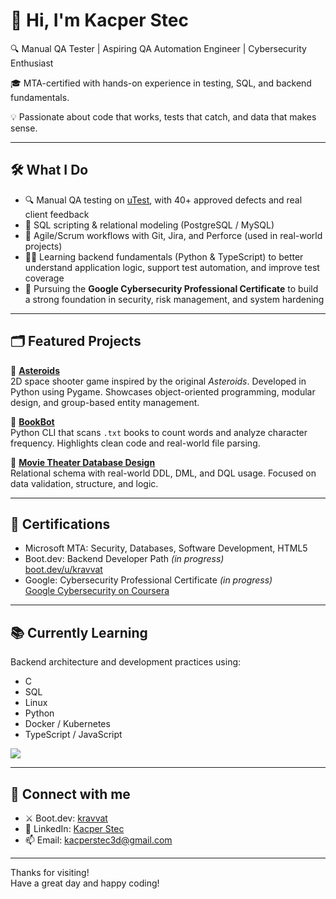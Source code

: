 # 👋 Hi, I'm Kacper Stec

🔍 Manual QA Tester | Aspiring QA Automation Engineer | Cybersecurity Enthusiast  

🎓 MTA-certified with hands-on experience in testing, SQL, and backend fundamentals.  

💡 Passionate about code that works, tests that catch, and data that makes sense.

---

## 🛠️ What I Do

- 🔍 Manual QA testing on [uTest](https://www.utest.com/), with 40+ approved defects and real client feedback  
- 🧮 SQL scripting & relational modeling (PostgreSQL / MySQL)  
- 🧠 Agile/Scrum workflows with Git, Jira, and Perforce (used in real-world projects)  
- 👨‍💻 Learning backend fundamentals (Python & TypeScript) to better understand application logic, support test automation, and improve test coverage  
- 🔐 Pursuing the **Google Cybersecurity Professional Certificate** to build a strong foundation in security, risk management, and system hardening

---

## 🗂 Featured Projects

🐍 **[Asteroids](https://github.com/kravvat/asteroids)**  
2D space shooter game inspired by the original *Asteroids*. Developed in Python using Pygame. Showcases object-oriented programming, modular design, and group-based entity management.

🐍 **[BookBot](https://github.com/kravvat/bookbot)**  
Python CLI that scans `.txt` books to count words and analyze character frequency. Highlights clean code and real-world file parsing.

🐘 **[Movie Theater Database Design](https://github.com/kravvat/movie-theater-database-design)**  
Relational schema with real-world DDL, DML, and DQL usage. Focused on data validation, structure, and logic.

---

## 📜 Certifications

- Microsoft MTA: Security, Databases, Software Development, HTML5  
- Boot.dev: Backend Developer Path *(in progress)*  
  [boot.dev/u/kravvat](https://www.boot.dev/u/kravvat)  
- Google: Cybersecurity Professional Certificate *(in progress)*  
  [Google Cybersecurity on Coursera](https://www.coursera.org/professional-certificates/google-cybersecurity)

---

## 📚 Currently Learning

Backend architecture and development practices using:
- C
- SQL
- Linux
- Python
- Docker / Kubernetes
- TypeScript / JavaScript

<p align="left">
  <img src="https://api.boot.dev/v1/users/public/9a95d883-505f-4dba-a30c-bbeb4235d875/thumbnail" >
</p>

---

## 🔗 Connect with me

- ⚔️ Boot.dev: [kravvat](https://www.boot.dev/u/kravvat)  
- 💼 LinkedIn: [Kacper Stec](https://www.linkedin.com/in/kacper-stec/)  
- 📫 Email: kacperstec3d@gmail.com  

---

Thanks for visiting!  
Have a great day and happy coding!
